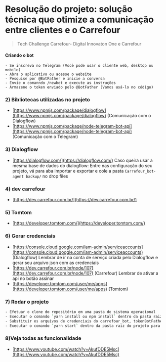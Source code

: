  # Resolução do projeto: solução técnica que otimize a comunicação entre clientes e o Carrefour
> Tech Challenge Carrefour- Digital Innovaton One e Carrefour


#### Criando o bot
	- Se inscreva no Telegram (Você pode usar o cliente web, desktop ou mobile)
	- Abra o aplicativo ou acesse o website
	- Pesquise por @BotFather e inicie a conversa
	- Envie o comanndo /newbot e execute as instruções
	- Armazene o token enviado pelo @BotFather (Vamos usá-lo no código)
### 2) Bibliotecas utilizadas no projeto
- [https://www.npmjs.com/package/dialogflow](https://www.npmjs.com/package/dialogflow) (Comunicação com o Dialogflow)
- [https://www.npmjs.com/package/node-telegram-bot-api](https://www.npmjs.com/package/node-telegram-bot-api) (Comunicação com o Telegram)

### 3) Dialogflow
- [https://dialogflow.com/](https://dialogflow.com/)
Caso queira usar a mesma base de dados do dialogflow:
Entre nas configuração do seu projeto, vá para aba importar e exportar e cole a pasta `Carrefour_bot- agent backup/` no drop files

### 4) dev carrefour
- [https://dev.carrefour.com.br/](https://dev.carrefour.com.br/)

### 5) Tomtom
- [https://developer.tomtom.com/](https://developer.tomtom.com/)

### 6) Gerar credenciais
- [https://console.cloud.google.com/iam-admin/serviceaccounts](https://console.cloud.google.com/iam-admin/serviceaccounts) (Dialogflow) Lembrar de ir na conta de serviço criada pelo Dialogflow e gerar seu arquivo json com as credenciais
- [https://dev.carrefour.com.br/node/107](https://dev.carrefour.com.br/node/107) (Carrefour) Lembrar de ativar a api no botão assinar
- [https://developer.tomtom.com/user/me/apps](https://developer.tomtom.com/user/me/apps) (Tomtom)

### 7) Rodar o projeto
```bash
- Efetuar o clone do repositório em uma pasta do sistema operacional
- Executar o comando `yarn install ou npm install` dentro da pasta raiz do projeto para baixar as dependências
- Substituir os arquivos de credenciais do carrefour_bot, tokenBotFather e do apiCarrefour
- Executar o comando `yarn start` dentro da pasta raiz do projeto para executar o código
```

###  8)Veja todas as funcionalidade
- [https://www.youtube.com/watch?v=AkufDDE5Msc](https://www.youtube.com/watch?v=AkufDDE5Msc)
